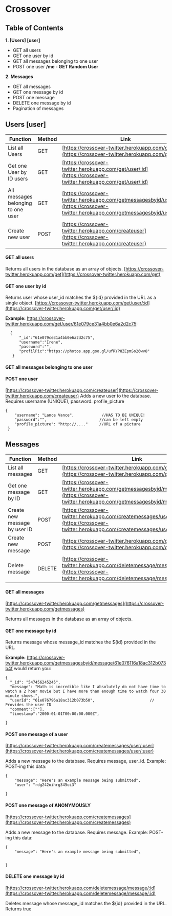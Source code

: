 # Crossover

## Table of Contents

**1. [Users] [user]**

* GET all users
* GET one user by id
* GET all messages belonging to one user
* POST one user
**/me - GET Random User**

**2. Messages**

* GET all messages
* GET one message by id
* POST one message
* DELETE one message by id
* Pagination of messages



## Users [user]

| Function      | Method        | Link          |
| ------------- | ------------- | ------------- |
| List all Users | GET           | [https://crossover-twitter.herokuapp.com/get](https://crossover-twitter.herokuapp.com/get) |
| Get one User by ID users | GET           | [https://crossover-twitter.herokuapp.com/get/user/:id](https://crossover-twitter.herokuapp.com/get/user/:id)|
| All messages belonging to one user | GET           | [https://crossover-twitter.herokuapp.com/getmessagesbyid/user/:user](https://crossover-twitter.herokuapp.com/getmessagesbyid/user/:user) |
| Create new user | POST           | [https://crossover-twitter.herokuapp.com/createuser](https://crossover-twitter.herokuapp.com/createuser) |

#### GET all users
Returns all users in the database as an array of objects.
[https://crossover-twitter.herokuapp.com/get](https://crossover-twitter.herokuapp.com/get)


#### GET one user by id
Returns user whose user_id matches the ${id} provided in the URL as a single object.
[https://crossover-twitter.herokuapp.com/get/user/:id](https://crossover-twitter.herokuapp.com/get/user/:id)

**Example:** https://crossover-twitter.herokuapp.com/get/user/61e079ce31a4bb0e6a2d2c75:

```
  {
      "_id":"61e079ce31a4bb0e6a2d2c75",
      "username":"Irene",
      "password":"",
      "profilPic":"https://photos.app.goo.gl/ufRYP8ZEpmSo26wv8"
   }
   ```

#### GET all messages belonging to one user

#### POST one user
[https://crossover-twitter.herokuapp.com/createuser](https://crossover-twitter.herokuapp.com/createuser) 
Adds a new user to the database. Requires username (UNIQUE), password. profile_picture

```
{
	"username": "Lance Vance",            //HAS TO BE UNIQUE!
	"password":"",                       //can be left empty
	"profile_picture": "http://...."     //URL of a picture
 }

```


## Messages
| Function      | Method        | Link          |
| ------------- | ------------- | ------------- |
| List all messages | GET           | [https://crossover-twitter.herokuapp.com/getmessages](https://crossover-twitter.herokuapp.com/getmessages) |
| Get one message by ID | GET           | [https://crossover-twitter.herokuapp.com/getmessagesbyid/message/:message](https://crossover-twitter.herokuapp.com/getmessagesbyid/message/:message)|
| Create new message by user ID | POST          | [https://crossover-twitter.herokuapp.com/createmessages/user/:user](https://crossover-twitter.herokuapp.com/createmessages/user/:user) |
| Create new message | POST          | [https://crossover-twitter.herokuapp.com/createmessages](https://crossover-twitter.herokuapp.com/createmessages) |
| Delete message |   DELETE    | [https://crossover-twitter.herokuapp.com/deletemessage/message/:id](https://crossover-twitter.herokuapp.com/deletemessage/message/:id)  |
#### GET all messages

[https://crossover-twitter.herokuapp.com/getmessages](https://crossover-twitter.herokuapp.com/getmessages)

Returns all messages in the database as an array of objects.

#### GET one message by id
Returns message whose message_id matches the ${id} provided in the URL.

**Example:** https://crossover-twitter.herokuapp.com/getmessagesbyid/message/61e076116a18ac312b073b4f would return you:
```
{
  "_id": "547456245245",
  "message": "Math is incredible like I absolutely do not have time to watch a 2 hour movie but I have more than enough time to watch four 30 minute shows.",
  "userId": "61e076796a18ac312b073b50",                        // Provides the user ID
  "comment":[""],
  "timestamp":"2000-01-01T00:00:00.000Z",

}
```
#### POST one message of a user

[https://crossover-twitter.herokuapp.com/createmessages/user/:user](https://crossover-twitter.herokuapp.com/createmessages/user/:user)

  Adds a new message to the database. Requires message, user_id. Example: POST-ing this data:
```
{
	"message": "Here's an example message being submitted",
	"user": "rdg242oihrg345oi3"
	
}
```

#### POST one message of ANONYMOUSLY

[https://crossover-twitter.herokuapp.com/createmessages](https://crossover-twitter.herokuapp.com/createmessages)

Adds a new message to the database. Requires message. Example: POST-ing this data:
```
{
	"message": "Here's an example message being submitted",
	
	
}
```

#### DELETE one message by id

[https://crossover-twitter.herokuapp.com/deletemessage/message/:id](https://crossover-twitter.herokuapp.com/deletemessage/message/:id) 

Deletes message whose message_id matches the ${id} provided in the URL. Returns true






